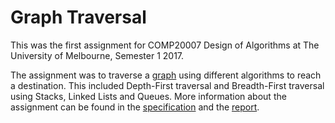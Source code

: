 # Graph Traversal

This was the first assignment for COMP20007 Design of Algorithms at The University of Melbourne, Semester 1 2017.

The assignment was to traverse a [graph](assignment_graph.pdf) using different algorithms to reach a destination. 
This included Depth-First traversal and Breadth-First traversal using Stacks, Linked Lists and Queues. 
More information about the assignment can be found in the [specification](spec.pdf) and the [report](Report.pdf).
